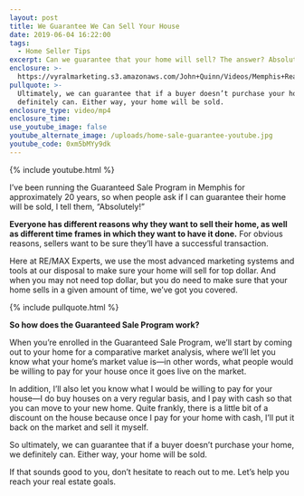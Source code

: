 ```yaml
---
layout: post
title: We Guarantee We Can Sell Your House
date: 2019-06-04 16:22:00
tags:
  - Home Seller Tips
excerpt: Can we guarantee that your home will sell? The answer? Absolutely!
enclosure: >-
  https://vyralmarketing.s3.amazonaws.com/John+Quinn/Videos/Memphis+Real+Estate-+We+Guarantee+We+Can+Sell+Your+House.mp4
pullquote: >-
  Ultimately, we can guarantee that if a buyer doesn’t purchase your home, we
  definitely can. Either way, your home will be sold.
enclosure_type: video/mp4
enclosure_time:
use_youtube_image: false
youtube_alternate_image: /uploads/home-sale-guarantee-youtube.jpg
youtube_code: 0xm5bMYy9dk
---
```


{% include youtube.html %}

I’ve been running the Guaranteed Sale Program in Memphis for approximately 20 years, so when people ask if I can guarantee their home will be sold, I tell them, “Absolutely\!”

**Everyone has different reasons why they want to sell their home, as well as different time frames in which they want to have it done.** For obvious reasons, sellers want to be sure they’ll have a successful transaction.

Here at RE/MAX Experts, we use the most advanced marketing systems and tools at our disposal to make sure your home will sell for top dollar. And when you may not need top dollar, but you do need to make sure that your home sells in a given amount of time, we’ve got you covered.

{% include pullquote.html %}

**So how does the Guaranteed Sale Program work?**

When you’re enrolled in the Guaranteed Sale Program, we’ll start by coming out to your home for a comparative market analysis, where we’ll let you know what your home’s market value is—in other words, what people would be willing to pay for your house once it goes live on the market.

In addition, I’ll also let you know what I would be willing to pay for your house—I do buy houses on a very regular basis, and I pay with cash so that you can move to your new home. Quite frankly, there is a little bit of a discount on the house because once I pay for your home with cash, I’ll put it back on the market and sell it myself.

So ultimately, we can guarantee that if a buyer doesn’t purchase your home, we definitely can. Either way, your home will be sold.

If that sounds good to you, don’t hesitate to reach out to me. Let’s help you reach your real estate goals.
